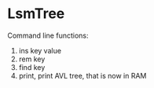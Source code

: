 # LsmTree

Command line functions:
1. ins key value
2. rem key
3. find key
4. print, print AVL tree, that is now in RAM